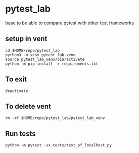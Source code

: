 # pytest_lab
base to be able to compare pytest with other test frameworks

## setup in vent
```
cd $HOME/repo/pytest_lab
python3 -m venv pytest_lab_venv
source pytest_lab_venv/bin/activate
python -m pip install -r requirements.txt
```
## To exit
```
deactivate
```
## To delete vent
```
rm -rf $HOME/repo/pytest_lab/pytest_lab_venv
```

## Run tests 
```
python -m pytest -sx tests/test_of_localhost.py
```


